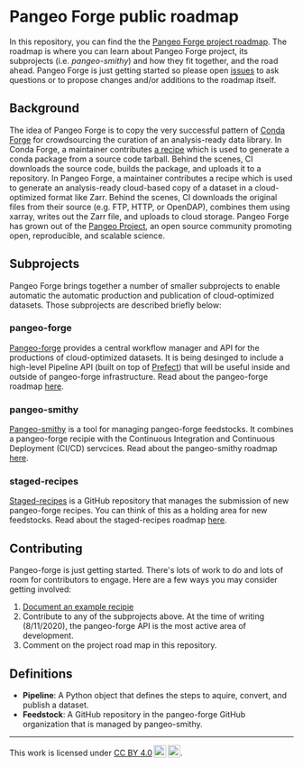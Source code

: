 # Pangeo Forge public roadmap

In this repository, you can find the the [Pangeo Forge project roadmap](https://github.com/pangeo-forge/roadmap/projects/2).
The roadmap is where you can learn about Pangeo Forge project, its subprojects (i.e. _pangeo-smithy_) and how they fit together, and the road ahead.
Pangeo Forge is just getting started so please open [issues](https://github.com/pangeo-forge/roadmap/issues) to ask questions or to propose changes and/or additions to the roadmap itself.

## Background

The idea of Pangeo Forge is to copy the very successful pattern of [Conda Forge](https://conda-forge.org/) for crowdsourcing the curation of an analysis-ready data library.
In Conda Forge, a maintainer contributes [a recipe](https://conda-forge.org/#add_recipe) which is used to generate a conda package from a source code tarball. Behind the scenes, CI downloads the source code, builds the package, and uploads it to a repository.
In Pangeo Forge, a maintainer contributes a recipe which is used to generate an analysis-ready cloud-based copy of a dataset in a cloud-optimized format like Zarr. Behind the scenes, CI downloads the original files from their source (e.g. FTP, HTTP, or OpenDAP), combines them using xarray, writes out the Zarr file, and uploads to cloud storage.
Pangeo Forge has grown out of the [Pangeo Project](http://pangeo.io/), an open source community promoting open, reproducible, and scalable science. 

## Subprojects

Pangeo Forge brings together a number of smaller subprojects to enable automatic the automatic production and publication of cloud-optimized datasets. Those subprojects are described briefly below:

### pangeo-forge

[Pangeo-forge](https://github.com/pangeo-forge/pangeo-forge) provides a central workflow manager and API for the productions of cloud-optimized datasets.
It is being desinged to include a high-level Pipeline API (built on top of [Prefect](https://www.prefect.io/)) that will be useful inside and outside of pangeo-forge infrastructure.
Read about the pangeo-forge roadmap [here](./subprojects/pangeo-forge.md).

### pangeo-smithy

[Pangeo-smithy](https://github.com/pangeo-forge/pangeo-smithy) is a tool for managing pangeo-forge feedstocks.
It combines a pangeo-forge recipie with the Continuous Integration and Continuous Deployment (CI/CD) servcices.
Read about the pangeo-smithy roadmap [here](./subprojects/pangeo-smithy.md).

### staged-recipes

[Staged-recipes](https://github.com/pangeo-forge/staged-recipes) is a GitHub repository that manages the submission of new pangeo-forge recipes. You can think of this as a holding area for new feedstocks.
Read about the staged-recipes roadmap [here](./subprojects/staged-recipes.md).

## Contributing

Pangeo-forge is just getting started. There's lots of work to do and lots of room for contributors to engage.
Here are a few ways you may consider getting involved:

1. [Document an example recipie](https://github.com/pangeo-forge/staged-recipes/issues/new?assignees=&labels=example&template=example-pipeline.md&title=Example+pipeline+for+%5BDataset+Name%5D)
2. Contribute to any of the subprojects above. At the time of writing (8/11/2020), the pangeo-forge API is the most active area of development.
3. Comment on the project road map in this repository.

## Definitions

- **Pipeline**: A Python object that defines the steps to aquire, convert, and publish a dataset.
- **Feedstock**: A GitHub repository in the pangeo-forge GitHub organization that is managed by pangeo-smithy.

------

<p xmlns:dct="http://purl.org/dc/terms/" xmlns:cc="http://creativecommons.org/ns#" class="license-text">This work is licensed under <a rel="license" href="https://creativecommons.org/licenses/by/4.0">CC BY 4.0<img style="height:22px!important;margin-left:3px;vertical-align:text-bottom;" src="https://mirrors.creativecommons.org/presskit/icons/cc.svg?ref=chooser-v1" /><img style="height:22px!important;margin-left:3px;vertical-align:text-bottom;" src="https://mirrors.creativecommons.org/presskit/icons/by.svg?ref=chooser-v1" /></a>.</p>
